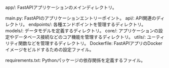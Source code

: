 app/: FastAPIアプリケーションのメインディレクトリ。

main.py: FastAPIのアプリケーションエントリーポイント。
api/: API関連のディレクトリ。
endpoints/: 各種エンドポイントを管理するディレクトリ。
models/: データモデルを定義するディレクトリ。
core/: アプリケーションの設定やデータベース接続などのコア機能を管理するディレクトリ。
utils/: ユーティリティ関数などを管理するディレクトリ。
Dockerfile: FastAPIアプリのDockerイメージをビルドするための設定ファイル。

requirements.txt: Pythonパッケージの依存関係を定義するファイル。